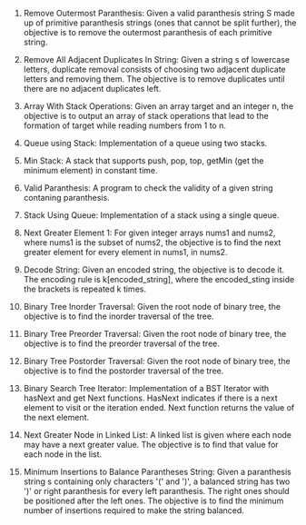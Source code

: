 1. Remove Outermost Paranthesis: Given a valid paranthesis string S made up of primitive paranthesis strings (ones that cannot be split further), the objective is to remove the outermost paranthesis of each primitive string.

2. Remove All Adjacent Duplicates In String: Given a string s of lowercase letters, duplicate removal  consists of choosing two adjacent duplicate letters and removing them. The objective is to remove duplicates until there are no adjacent duplicates left.

3. Array With Stack Operations: Given an array target and an integer n, the objective is to output an array of stack operations that lead to the formation of target while reading numbers from 1 to n.

4. Queue using Stack: Implementation of a queue using two stacks.

5. Min Stack: A stack that supports push, pop, top, getMin (get the minimum element) in constant time.

6. Valid Paranthesis: A program to check the validity of a given string contaning paranthesis.

7. Stack Using Queue: Implementation of a stack using a single queue.

8. Next Greater Element 1: For given integer arrays nums1 and nums2, where nums1 is the subset of nums2, the objective is to find the next greater element for every element in nums1, in nums2.

9. Decode String: Given an encoded string, the objective is to decode it. The encoding rule is k[encoded_string], where the encoded_sting inside the brackets is repeated k times. 

10. Binary Tree Inorder Traversal: Given the root node of binary tree, the objective is to find the inorder traversal of the tree. 

11. Binary Tree Preorder Traversal: Given the root node of binary tree, the objective is to find the preorder traversal of the tree.

12. Binary Tree Postorder Traversal: Given the root node of binary tree, the objective is to find the postorder traversal of the tree.

13. Binary Search Tree Iterator: Implementation of a BST Iterator with hasNext and get Next functions. HasNext indicates if there is a next element to visit or the iteration ended. Next function returns the value of the next element. 

14. Next Greater Node in Linked List: A linked list is given where each node may have a next greater value. The objective is to find that value for each node in the list.

15. Minimum Insertions to Balance Parantheses String: Given a paranthesis string s containing only characters '(' and ')', a balanced string has two ')' or right paranthesis for every left paranthesis. The right ones should be positioned after the left ones. The objective is to find the minimum number of insertions required to make the string balanced. 